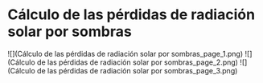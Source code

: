# Cálculo de las pérdidas de radiación solar por sombras
![](Cálculo de las pérdidas de radiación solar por sombras_page_1.png)
![](Cálculo de las pérdidas de radiación solar por sombras_page_2.png)
![](Cálculo de las pérdidas de radiación solar por sombras_page_3.png)


